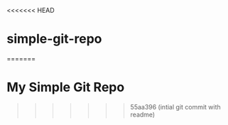 <<<<<<< HEAD
# simple-git-repo
=======
# My Simple Git Repo
>>>>>>> 55aa396 (intial git commit with readme)
